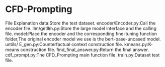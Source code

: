 # CFD-Prompting
File Explanation
data:Store the test dataset.
encoder/Encoder.py:Call the encoder file.
llm/getllm.py:Store the large model interface and the calling file.
model:Place the encoder and the corresponding fine-tuning function folder,The original encoder model we use is the bert-base-uncased model.
untils/
  E_gen.py:Counterfactual context construction file.
  kmeans.py:K-means construction file.
  find_final_answer.py:Return the final answer.
cdf_prompt.py:The CFD_Prompting main function file.
train.py:Dataset test file.
